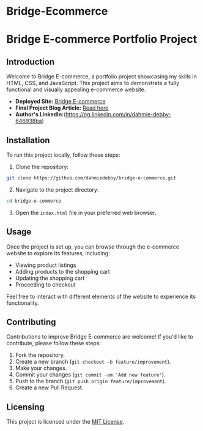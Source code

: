 # Bridge-Ecommerce

# Bridge E-commerce Portfolio Project

## Introduction

Welcome to Bridge E-commerce, a portfolio project showcasing my skills in HTML, CSS, and JavaScript. This project aims to demonstrate a fully functional and visually appealing e-commerce website.

- **Deployed Site:** [Bridge E-commerce](http://dahmiedebby.github.io/Bridge-Ecommerce/)
- **Final Project Blog Article:** [Read here](https://medium.com/@dahmydebby/title-building-bridge-a-journey-in-e-commerce-web-development-305c779e5f26 )
- **Author's LinkedIn:**(https://ng.linkedin.com/in/dahmie-debby-646938ba)

## Installation

To run this project locally, follow these steps:

1. Clone the repository:

```bash
git clone https://github.com/dahmiedebby/bridge-e-commerce.git
```

2. Navigate to the project directory:

```bash
cd bridge-e-commerce
```

3. Open the `index.html` file in your preferred web browser.

## Usage

Once the project is set up, you can browse through the e-commerce website to explore its features, including:

- Viewing product listings
- Adding products to the shopping cart
- Updating the shopping cart
- Proceeding to checkout

Feel free to interact with different elements of the website to experience its functionality.

## Contributing

Contributions to improve Bridge E-commerce are welcome! If you'd like to contribute, please follow these steps:

1. Fork the repository.
2. Create a new branch (`git checkout -b feature/improvement`).
3. Make your changes.
4. Commit your changes (`git commit -am 'Add new feature'`).
5. Push to the branch (`git push origin feature/improvement`).
6. Create a new Pull Request.


## Licensing

This project is licensed under the [MIT License](LICENSE).